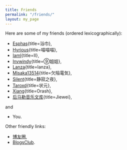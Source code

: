 ```yaml
---
title: Friends
permalink: "/friends/"
layout: my_page
---
```


Here are some of my friends (ordered lexicographically):

- [Esphas](https://icefla.me){title=浴巾},
- [Hyrious](https://hyrious.me){title=喵喵喵},
- [IamI](https://iami.town){title=II},
- [Invwindy](https://cirno.blog){title=⑨姐姐},
- [Lanza](https://lanzainc.xyz){title=lanza},
- [Misaka13514](https://atri.tk){title=欠陥電気},
- [Silent](https://not-hentai.com){title=静寂之夜},
- [Taroxd](https://taroxd.github.io){title=状元},
- [Xiang](https://orashshi.github.io){title=Orash},
- [后马勒音乐文库](https://musiknachmahler.xyz){title=Jiewei},

<p class="no-indent">
and
</p>

- You.

Other friendly links:

- [博友圈](https://www.boyouquan.com),
- [BlogsClub](https://www.blogsclub.org).
